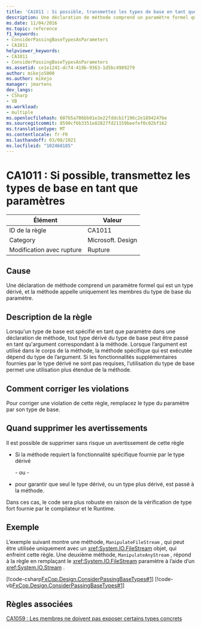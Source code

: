 ```yaml
---
title: 'CA1011 : Si possible, transmettez les types de base en tant que paramètres'
description: Une déclaration de méthode comprend un paramètre formel qui est un type dérivé, et la méthode appelle uniquement les membres du type de base du paramètre.
ms.date: 11/04/2016
ms.topic: reference
f1_keywords:
- ConsiderPassingBaseTypesAsParameters
- CA1011
helpviewer_keywords:
- CA1011
- ConsiderPassingBaseTypesAsParameters
ms.assetid: ce1e1241-dcf4-419b-9363-1d5bc4989279
author: mikejo5000
ms.author: mikejo
manager: jmartens
dev_langs:
- CSharp
- VB
ms.workload:
- multiple
ms.openlocfilehash: 607b5a706bb01e3e22fddcb1f196c2e1894247be
ms.sourcegitcommit: 8590cf6b3351e82827fd21159beefef0c02bf162
ms.translationtype: MT
ms.contentlocale: fr-FR
ms.lasthandoff: 03/08/2021
ms.locfileid: "102468185"
---
```

# <a name="ca1011-consider-passing-base-types-as-parameters"></a>CA1011 : Si possible, transmettez les types de base en tant que paramètres

|Élément|Valeur|
|-|-|
|ID de la règle|CA1011|
|Category|Microsoft. Design|
|Modification avec rupture|Rupture|

## <a name="cause"></a>Cause

Une déclaration de méthode comprend un paramètre formel qui est un type dérivé, et la méthode appelle uniquement les membres du type de base du paramètre.

## <a name="rule-description"></a>Description de la règle

Lorsqu'un type de base est spécifié en tant que paramètre dans une déclaration de méthode, tout type dérivé du type de base peut être passé en tant qu'argument correspondant à la méthode. Lorsque l’argument est utilisé dans le corps de la méthode, la méthode spécifique qui est exécutée dépend du type de l’argument. Si les fonctionnalités supplémentaires fournies par le type dérivé ne sont pas requises, l’utilisation du type de base permet une utilisation plus étendue de la méthode.

## <a name="how-to-fix-violations"></a>Comment corriger les violations

Pour corriger une violation de cette règle, remplacez le type du paramètre par son type de base.

## <a name="when-to-suppress-warnings"></a>Quand supprimer les avertissements

Il est possible de supprimer sans risque un avertissement de cette règle

- Si la méthode requiert la fonctionnalité spécifique fournie par le type dérivé

     \- ou -

- pour garantir que seul le type dérivé, ou un type plus dérivé, est passé à la méthode.

Dans ces cas, le code sera plus robuste en raison de la vérification de type fort fournie par le compilateur et le Runtime.

## <a name="example"></a>Exemple

L’exemple suivant montre une méthode, `ManipulateFileStream` , qui peut être utilisée uniquement avec un <xref:System.IO.FileStream> objet, qui enfreint cette règle. Une deuxième méthode, `ManipulateAnyStream` , répond à la règle en remplaçant le <xref:System.IO.FileStream> paramètre à l’aide d’un <xref:System.IO.Stream> .

[!code-csharp[FxCop.Design.ConsiderPassingBaseTypes#1](../code-quality/codesnippet/CSharp/ca1011-consider-passing-base-types-as-parameters_1.cs)]
[!code-vb[FxCop.Design.ConsiderPassingBaseTypes#1](../code-quality/codesnippet/VisualBasic/ca1011-consider-passing-base-types-as-parameters_1.vb)]

## <a name="related-rules"></a>Règles associées

[CA1059 : Les membres ne doivent pas exposer certains types concrets](../code-quality/ca1059.md)

